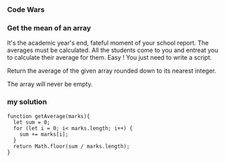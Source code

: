 ### Code Wars
### Get the mean of an array 

It's the academic year's end, fateful moment of your school report. The averages must be calculated. All the students come to you and entreat you to calculate their average for them. Easy ! You just need to write a script.  

Return the average of the given array rounded down to its nearest integer.  

The array will never be empty. 

### my solution

```
function getAverage(marks){
  let sum = 0;
  for (let i = 0; i< marks.length; i++) {
    sum += marks[i];
  }
  return Math.floor(sum / marks.length);
} 
```



